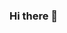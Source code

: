 ### Hi there 👋

<!--
**maddytansley/maddytansley** is a ✨ _special_ ✨ repository because its `README.md` (this file) appears on your GitHub profile.

hi! my name's maddy and I really like waffles!

-->

